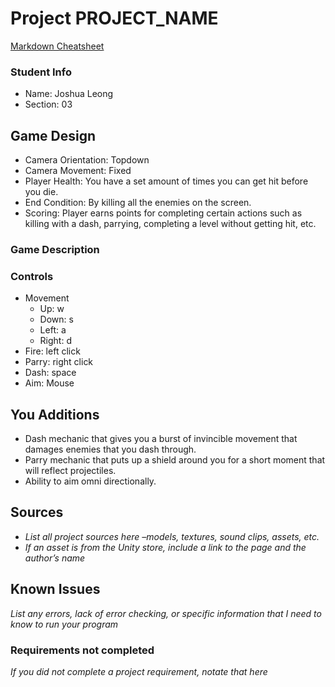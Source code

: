 # Project PROJECT_NAME

[Markdown Cheatsheet](https://github.com/adam-p/markdown-here/wiki/Markdown-Here-Cheatsheet)

### Student Info

-   Name: Joshua Leong
-   Section: 03

## Game Design

-   Camera Orientation: Topdown
-   Camera Movement: Fixed
-   Player Health: You have a set amount of times you can get hit before you die.
-   End Condition: By killing all the enemies on the screen.
-   Scoring: Player earns points for completing certain actions such as killing with a dash, parrying, completing a level without getting hit, etc.

### Game Description



### Controls

-   Movement
    -   Up: w
    -   Down: s
    -   Left: a
    -   Right: d
-   Fire: left click
-   Parry: right click
-   Dash: space
-   Aim: Mouse

## You Additions

- Dash mechanic that gives you a burst of invincible movement that damages enemies that you dash through.
- Parry mechanic that puts up a shield around you for a short moment that will reflect projectiles.
- Ability to aim omni directionally.

## Sources

-   _List all project sources here –models, textures, sound clips, assets, etc._
-   _If an asset is from the Unity store, include a link to the page and the author’s name_

## Known Issues

_List any errors, lack of error checking, or specific information that I need to know to run your program_

### Requirements not completed

_If you did not complete a project requirement, notate that here_

